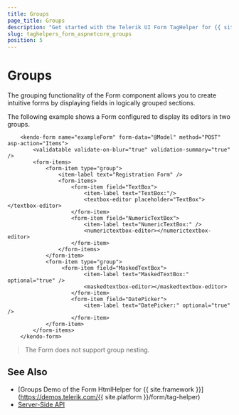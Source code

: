 ```yaml
---
title: Groups
page_title: Groups
description: "Get started with the Telerik UI Form TagHelper for {{ site.framework }} and learn how to set up groups."
slug: taghelpers_form_aspnetcore_groups
position: 5
---
```


# Groups

The grouping functionality of the Form component allows you to create intuitive forms by displaying fields in logically grouped sections.

The following example shows a Form configured to display its editors in two groups.

```Razor
    <kendo-form name="exampleForm" form-data="@Model" method="POST" asp-action="Items">
        <validatable validate-on-blur="true" validation-summary="true" />
        <form-items>
            <form-item type="group">
                <item-label text="Registration Form" />
                <form-items>
                    <form-item field="TextBox">
                        <item-label text="TextBox:"/>
                        <textbox-editor placeholder="TextBox"></textbox-editor>
                    </form-item>
                    <form-item field="NumericTextBox">
                        <item-label text="NumericTextBox:" />
                        <numerictextbox-editor></numerictextbox-editor>
                    </form-item>  
                </form-items>
            </form-item>
            <form-item type="group">
                 <form-item field="MaskedTextBox">
                        <item-label text="MaskedTextBox:" optional="true" />
                        <maskedtextbox-editor></maskedtextbox-editor>
                    </form-item>
                    <form-item field="DatePicker">
                        <item-label text="DatePicker:" optional="true" />
                    </form-item>
            </form-item>
        </form-items>
    </kendo-form>
```

> The Form does not support group nesting.

## See Also

* [Groups Demo of the Form HtmlHelper for {{ site.framework }}](https://demos.telerik.com/{{ site.platform }}/form/tag-helper)
* [Server-Side API](/api/form)
